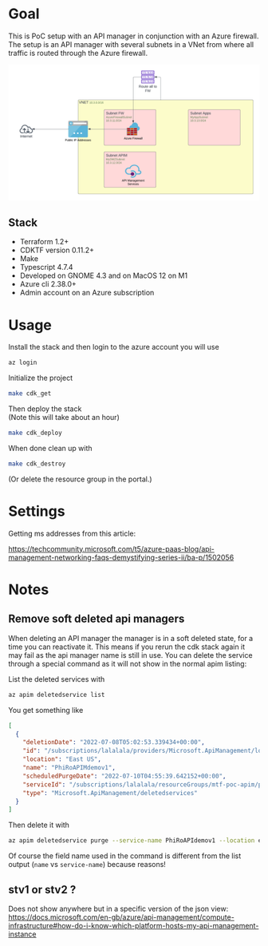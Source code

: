 # Goal 

This is PoC setup with an API manager in conjunction with an Azure firewall. 
The setup is an API manager with several subnets in a VNet from where all traffic is routed through the Azure firewall. 

![Diagram](documents/PoC_APIM_Firewall_integration.png)

## Stack 
- Terraform 1.2+
- CDKTF version 0.11.2+
- Make 
- Typescript 4.7.4
- Developed on GNOME 4.3 and on MacOS 12 on M1
- Azure cli 2.38.0+
- Admin account on an Azure subscription

# Usage 

Install the stack and then login to the azure account you will use
```bash
az login 
```

Initialize the project 

```bash
make cdk_get 
```

Then deploy the stack  
(Note this will take about an hour)

```bash 
make cdk_deploy 
```

When done clean up with 

```bash
make cdk_destroy
```

(Or delete the resource group in the portal.)

# Settings 

Getting ms addresses from this article: 

https://techcommunity.microsoft.com/t5/azure-paas-blog/api-management-networking-faqs-demystifying-series-ii/ba-p/1502056

# Notes 

## Remove soft deleted api managers 
When deleting an API manager the manager is in a soft deleted state, for a time you can reactivate it. 
This means if you rerun the cdk stack again it may fail as the api manager name is still in use. You can delete 
the service through a special command as it will not show in the normal apim listing: 


List the deleted services with 

```bash
az apim deletedservice list
```

You get something like 

```json 
[
  {
    "deletionDate": "2022-07-08T05:02:53.339434+00:00",
    "id": "/subscriptions/lalalala/providers/Microsoft.ApiManagement/locations/eastus/deletedservices/PhiRoAPIMDemoMTFv1",
    "location": "East US",
    "name": "PhiRoAPIMdemov1",
    "scheduledPurgeDate": "2022-07-10T04:55:39.642152+00:00",
    "serviceId": "/subscriptions/lalalala/resourceGroups/mtf-poc-apim/providers/Microsoft.ApiManagement/service/PhiRoAPIMDemoMTFv1",
    "type": "Microsoft.ApiManagement/deletedservices"
  }
]

```

Then delete it with
```bash
az apim deletedservice purge --service-name PhiRoAPIdemov1 --location eastus
```

Of course the field name used in the command is different from the list output (`name` vs `service-name`) because reasons!

## stv1 or stv2 ? 

Does not show anywhere but in a specific version of the json view:
https://docs.microsoft.com/en-gb/azure/api-management/compute-infrastructure#how-do-i-know-which-platform-hosts-my-api-management-instance

